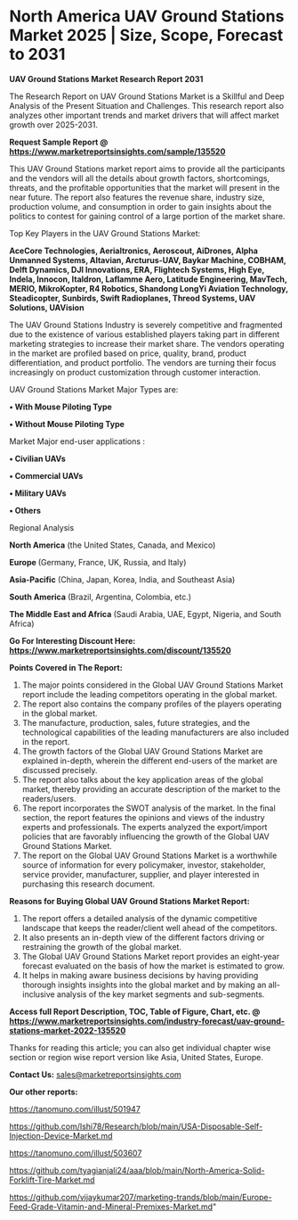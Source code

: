  # North America UAV Ground Stations Market 2025 | Size, Scope, Forecast to 2031

<strong>UAV Ground Stations Market Research Report 2031</strong>

The Research Report on UAV Ground Stations Market is a Skillful and Deep Analysis of the Present Situation and Challenges. This research report also analyzes other important trends and market drivers that will affect market growth over 2025-2031.

<strong>Request Sample Report @ <a href=https://www.marketreportsinsights.com/sample/135520>https://www.marketreportsinsights.com/sample/135520</a></strong>

This UAV Ground Stations market report aims to provide all the participants and the vendors will all the details about growth factors, shortcomings, threats, and the profitable opportunities that the market will present in the near future. The report also features the revenue share, industry size, production volume, and consumption in order to gain insights about the politics to contest for gaining control of a large portion of the market share.

Top Key Players in the UAV Ground Stations Market:

<strong>AceCore Technologies, Aerialtronics, Aeroscout, AiDrones, Alpha Unmanned Systems, Altavian, Arcturus-UAV, Baykar Machine, COBHAM, Delft Dynamics, DJI Innovations, ERA, Flightech Systems, High Eye, Indela, Innocon, Italdron, Laflamme Aero, Latitude Engineering, MavTech, MERIO, MikroKopter, R4 Robotics, Shandong LongYi Aviation Technology, Steadicopter, Sunbirds, Swift Radioplanes, Threod Systems, UAV Solutions, UAVision</strong>

The UAV Ground Stations Industry is severely competitive and fragmented due to the existence of various established players taking part in different marketing strategies to increase their market share. The vendors operating in the market are profiled based on price, quality, brand, product differentiation, and product portfolio. The vendors are turning their focus increasingly on product customization through customer interaction.

UAV Ground Stations Market Major Types are:

<strong>• With Mouse Piloting Type

• Without Mouse Piloting Type</strong>

Market Major end-user applications :

<strong>• Civilian UAVs

• Commercial UAVs

• Military UAVs

• Others</strong>

Regional Analysis

</u><strong><b>North America</b></strong> (the United States, Canada, and Mexico)

<strong><b>Europe </b></strong>(Germany, France, UK, Russia, and Italy)

<strong><b>Asia-Pacific</b></strong> (China, Japan, Korea, India, and Southeast Asia)

<strong><b>South America</b></strong> (Brazil, Argentina, Colombia, etc.)

<strong><b>The Middle East and Africa</b></strong> (Saudi Arabia, UAE, Egypt, Nigeria, and South Africa)

<strong>Go For Interesting Discount Here: <a href=https://www.marketreportsinsights.com/discount/135520>https://www.marketreportsinsights.com/discount/135520</a></strong>

<strong>Points Covered in The Report:</strong>
<ol>
  <li>The major points considered in the Global UAV Ground Stations Market report include the leading competitors operating in the global market.</li>
  <li>The report also contains the company profiles of the players operating in the global market.</li>
  <li>The manufacture, production, sales, future strategies, and the technological capabilities of the leading manufacturers are also included in the report.</li>
  <li>The growth factors of the Global UAV Ground Stations Market are explained in-depth, wherein the different end-users of the market are discussed precisely.</li>
  <li>The report also talks about the key application areas of the global market, thereby providing an accurate description of the market to the readers/users.</li>
  <li>The report incorporates the SWOT analysis of the market. In the final section, the report features the opinions and views of the industry experts and professionals. The experts analyzed the export/import policies that are favorably influencing the growth of the Global UAV Ground Stations Market.</li>
  <li>The report on the Global UAV Ground Stations Market is a worthwhile source of information for every policymaker, investor, stakeholder, service provider, manufacturer, supplier, and player interested in purchasing this research document.</li>
</ol>
<strong>Reasons for Buying Global UAV Ground Stations Market Report:</strong>

<ol>
  <li>The report offers a detailed analysis of the dynamic competitive landscape that keeps the reader/client well ahead of the competitors.</li>
  <li>It also presents an in-depth view of the different factors driving or restraining the growth of the global market.</li>
  <li>The Global UAV Ground Stations Market report provides an eight-year forecast evaluated on the basis of how the market is estimated to grow.</li>
  <li>It helps in making aware business decisions by having providing thorough insights insights into the global market and by making an all-inclusive analysis of the key market segments and sub-segments.</li>
</ol>
<strong>Access full Report Description, TOC, Table of Figure, Chart, etc. @ <a href=https://www.marketreportsinsights.com/industry-forecast/uav-ground-stations-market-2022-135520>https://www.marketreportsinsights.com/industry-forecast/uav-ground-stations-market-2022-135520</a></strong>


Thanks for reading this article; you can also get individual chapter wise section or region wise report version like Asia, United States, Europe.

<strong>Contact Us:</strong>
sales@marketreportsinsights.com

<strong>Our other reports:</strong>

<a href=https://tanomuno.com/illust/501947>https://tanomuno.com/illust/501947</a>

<a href=https://github.com/Ishi78/Research/blob/main/USA-Disposable-Self-Injection-Device-Market.md>https://github.com/Ishi78/Research/blob/main/USA-Disposable-Self-Injection-Device-Market.md</a>

<a href=https://tanomuno.com/illust/503607>https://tanomuno.com/illust/503607</a>

<a href=https://github.com/tyagianjali24/aaa/blob/main/North-America-Solid-Forklift-Tire-Market.md>https://github.com/tyagianjali24/aaa/blob/main/North-America-Solid-Forklift-Tire-Market.md</a>

<a href=https://github.com/vijaykumar207/marketing-trands/blob/main/Europe-Feed-Grade-Vitamin-and-Mineral-Premixes-Market.md>https://github.com/vijaykumar207/marketing-trands/blob/main/Europe-Feed-Grade-Vitamin-and-Mineral-Premixes-Market.md</a>"
